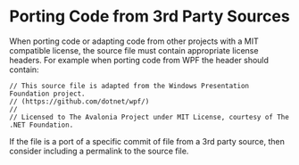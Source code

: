 # Porting Code from 3rd Party Sources

When porting code or adapting code from other projects with a MIT compatible license, the source file must contain appropriate license headers. For example when porting code from WPF the header should contain:

```
// This source file is adapted from the Windows Presentation Foundation project. 
// (https://github.com/dotnet/wpf/) 
// 
// Licensed to The Avalonia Project under MIT License, courtesy of The .NET Foundation.
```

If the file is a port of a specific commit of file from a 3rd party source, then consider including a permalink to the source file.